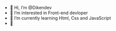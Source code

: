 - 👋 Hi, I’m @Dikendev
- 👀 I’m interested in Front-end devloper
- 🌱 I’m currently learning Html, Css and JavaScript
- 💞️ 
<!---- 📫 How to reach me > whayspa


Dikendev/Dikendev is a ✨ special ✨ repository because its `README.md` (this file) appears on your GitHub profile.
You can click the Preview link to take a look at your changes.
--->
